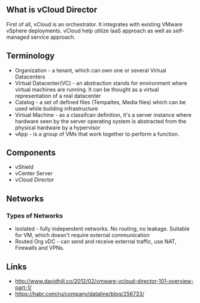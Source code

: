 ## What is vCloud Director

First of all, vCloud is an orchestrator. It integrates with existing VMware vSphere  deployments. vCloud help utilize IaaS approach as well as self-managed service approach.


## Terminology
- Organization - a tenant, which can own one or several Virtual Datacenters
- Virtual Datacenter(VC) - an abstraction stands for environment where virtual machines are running. It can be thought as a virtual representation of a real datacenter
- Catalog - a set of defined files (Tempaltes, Media files) which can be used while building infrastructure
- Virtual Machine - as a classifcan definition, it's a server instance where hardware seen by the server operating system is abstracted from the physical hardware by a hypervisor
- vApp - is a group of VMs that work together to perform a function.


## Components
- vShield
- vCenter Server
- vCloud Director


## Networks

### Types of Networks
- Isolated - fully independent networks. No routing, no leakage. Suitable for VM, which doesn't require external communication
- Routed Org vDC - can send and receive external traffic, use NAT, Firewalls and VPNs.

## Links
- http://www.davidhill.co/2012/02/vmware-vcloud-director-101-overview-part-1/
- https://habr.com/ru/company/dataline/blog/256733/
